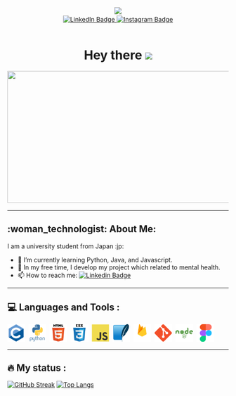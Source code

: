 <div id="header" align="center">
  <img src="file:///Users/tomoe/Downloads/Hi%20%F0%9F%91%8B%20I%E2%80%99m%20Tomoe%20).gif" width="250"/>
  
  <div id="badges">
    <a href="https://www.linkedin.com/in/tomoe0905">
      <img src="https://img.shields.io/badge/LinkedIn-0077B5?style=for-the-badge&logo=linkedin&logoColor=white" alt="LinkedIn Badge"/>
    </a>
    <a href="https://www.instagram.com/tomoe__95">
      <img src="https://img.shields.io/badge/Instagram-%23E4405F.svg?style=for-the-badge&logo=Instagram&logoColor=white" alt="Instagram Badge"/>
    </a>
</div>

<img src="https://komarev.com/ghpvc/?username=Tomoe0905&style=flat-square&color=green" alt="" width="150px"/>

<h1>
  Hey there
  <img src="https://media.giphy.com/media/hvRJCLFzcasrR4ia7z/giphy.gif" width="30px"/>
</h1>

<div align="center">
  <img src="https://i.giphy.com/media/v1.Y2lkPTc5MGI3NjExcDI3OHlram5zNWJjYzl3d285MHZvOXgzNW83aDdoODc5bm50aHVheiZlcD12MV9pbnRlcm5hbF9naWZfYnlfaWQmY3Q9Zw/Sm9AfJRiZofjlrkAAl/giphy.gif" width="600" height="300"/>
</div>

---
<div align="left">
  <h2>
    :woman_technologist: About Me:
  </h2>
I am a university student from Japan :jp:

- 🌱  I’m currently learning Python, Java, and Javascript.
- 💭  In my free time, I develop my project which related to mental health.
- 📫  How to reach me: [![Linkedin Badge](https://img.shields.io/badge/-LinkedIn-blue?style=flat&logo=Linkedin&logoColor=white)](https://www.linkedin.com/in/tomoe0905)
</div>

---

<div align="left">
  <h2>
    💻 Languages and Tools : 
  </h2>
  <div>
    <img src="https://github.com/devicons/devicon/blob/master/icons/c/c-original.svg" title="C" width="40" height="40"/>&nbsp;
    <img src="https://github.com/devicons/devicon/blob/master/icons/python/python-original-wordmark.svg" title="Python" width="40" height="40"/>&nbsp;
    <img src="https://github.com/devicons/devicon/blob/master/icons/html5/html5-original-wordmark.svg" title="html" width="40" height="40"/>&nbsp;
    <img src="https://github.com/devicons/devicon/blob/master/icons/css3/css3-original-wordmark.svg" title="css" width="40" height="40"/>&nbsp;
    <img src="https://github.com/devicons/devicon/blob/master/icons/javascript/javascript-original.svg" title="Javascript" width="40" height="40"/>&nbsp;
    <img src="https://github.com/devicons/devicon/blob/master/icons/sqlite/sqlite-original.svg" title="SQLite" width="40" height="40"/>&nbsp;
    <img src="https://github.com/devicons/devicon/blob/master/icons/firebase/firebase-original-wordmark.svg" title="firebase" width="40" height="40"/>&nbsp;
    <img src="https://github.com/devicons/devicon/blob/master/icons/git/git-original.svg" title="git" width="40" height="40"/>&nbsp;
    <img src="https://github.com/devicons/devicon/blob/master/icons/nodejs/nodejs-plain-wordmark.svg" title="nodejs" width="40" height="40"/>&nbsp;
    <img src="https://github.com/devicons/devicon/blob/master/icons/figma/figma-original.svg" title="figma" width="40" height="40"/>&nbsp;
  </div>
</div>

---

<div align="left">
  <h2>
    🔥  My status :
  </h2>

  [![GitHub Streak](https://github-readme-streak-stats.herokuapp.com?user=Tomoe0905&theme=dark&card_width=500&card_height=200)](https://git.io/streak-stats)
  [![Top Langs](https://github-readme-stats.vercel.app/api/top-langs/?username=Tomoe0905&layout=compact&theme=vision-friendly-dark)](https://github.com/anuraghazra/github-readme-stats)
</div>
